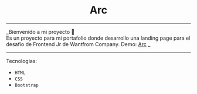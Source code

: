 <h1 align="center">Arc</h1>

---

_Bienvenido a mi proyecto 👋<br /> Es un proyecto para mi portafolio donde desarrollo una landing page para el desafío de Frontend Jr de Wantfrom Company.
Demo: [Arc](https://arc-wantfromc.web.app/) _

---
 
Tecnologias:
- `HTML`
- `CSS`
- `Bootstrap`
